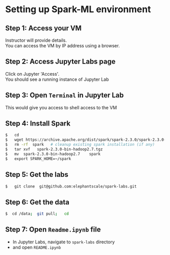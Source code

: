 # Setting up Spark-ML environment


## Step 1: Access your VM
Instructor will provide details.  
You can access the VM by IP address using a browser.

## Step 2: Access Jupyter Labs page
Click on Jupyter 'Access'.  
You should see a running instance of Jupyter Lab

## Step 3: Open `Terminal` in Jupyter Lab
This would give you access to shell access to the VM

## Step 4: Install Spark
```bash
$   cd
$   wget https://archive.apache.org/dist/spark/spark-2.3.0/spark-2.3.0-bin-hadoop2.7.tgz
$   rm -rf  spark   # cleanup existing spark installation (if any)
$   tar xvf   spark-2.3.0-bin-hadoop2.7.tgz
$   mv  spark-2.3.0-bin-hadoop2.7    spark
$   export SPARK_HOME=~/spark
```

## Step 5: Get the labs

```bash
$   git clone  git@github.com:elephantscale/spark-labs.git

```

## Step 6: Get the data

```bash
$  cd /data;  git pull;   cd
```

## Step 7: Open `Readme.ipynb` file
- In Jupyter Labs, navigate to `spark-labs`  directory
- and open `README.ipynb`




```python
 
```
